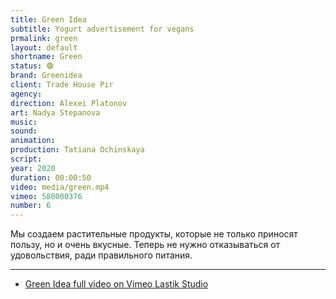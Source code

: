 ```yaml
---
title: Green Idea
subtitle: Yogurt advertisement for vegans
prmalink: green
layout: default
shortname: Green
status: 🟢
brand: Greenidea
client: Trade House Pir
agency:
direction: Alexei Platonov
art: Nadya Stepanova
music:  
sound:
animation:  
production: Tatiana Ochinskaya
script:
year: 2020
duration: 00:00:50
video: media/green.mp4
vimeo: 580000376
number: 6
---
```


Мы создаем растительные продукты, которые не только приносят пользу, но и очень вкусные. Теперь не нужно отказываться от удовольствия, ради правильного питания.

---

+ [Green Idea full video on Vimeo Lastik Studio](https://vimeo.com/580000376)
